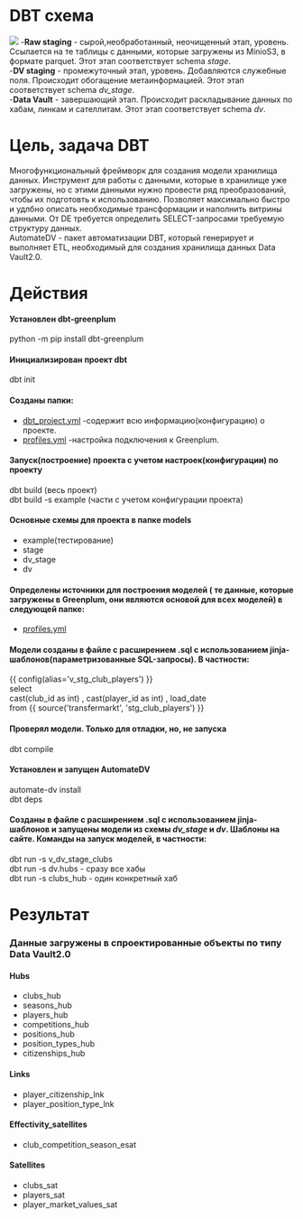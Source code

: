 # DBT схема
![](https://github.com/brrndalex/Data-Engineer-Projects/blob/main/%D0%97%D0%90%D0%93%D0%A0%D0%A3%D0%97%D0%9A%D0%90%20%D0%94%D0%90%D0%9D%D0%9D%D0%AB%D0%A5%20%D0%B8%D0%B7%20API%20%D0%B2%20DWH./DBT%20%D1%81%D1%85%D0%B5%D0%BC%D0%B0.drawio.png)
-**Raw staging** - сырой,необработанный, неочищенный этап, уровень. Ссылается на те таблицы с данными, которые загружены из MinioS3, в формате parquet. Этот этап соответствует schema *stage*.  
-**DV staging** - промежуточный этап, уровень. Добавляются служебные поля. Происходит обогащение метаинформацией. Этот этап соответствует schema *dv_stage*.    
-**Data Vault** - завершающий этап. Происходит раскладывание данных по хабам, линкам и сателлитам. Этот этап соответствует schema *dv*.  
# Цель, задача DBT
Многофункциональный фреймворк для создания модели хранилища данных. Инструмент для работы с данными, которые в хранилище уже загружены, но с этими данными нужно провести ряд преобразований, чтобы их подготовть к использованию. Позволяет максимально быстро и удлбно описать необходимые трансформации и наполнить витрины данными. От DE требуется определить SELECT-запросами требуемую структуру данных.    
АutomateDV - пакет автоматизации DBT, который генерирует и выполняет ETL, необходимый для создания хранилища данных Data Vault2.0.  
# Действия
#### Установлен dbt-greenplum    
python -m pip install dbt-greenplum  
#### Инициализирован проект dbt
dbt init  
#### Созданы папки: 
- [dbt_project.yml](https://github.com/brrndalex/Data-Engineer-Projects/blob/main/%D0%97%D0%90%D0%93%D0%A0%D0%A3%D0%97%D0%9A%D0%90%20%D0%94%D0%90%D0%9D%D0%9D%D0%AB%D0%A5%20%D0%B8%D0%B7%20API%20%D0%B2%20DWH./dbt_project.yml) -содержит всю информацию(конфигурацию) о проекте.
- [profiles.yml](https://github.com/brrndalex/Data-Engineer-Projects/blob/main/%D0%97%D0%90%D0%93%D0%A0%D0%A3%D0%97%D0%9A%D0%90%20%D0%94%D0%90%D0%9D%D0%9D%D0%AB%D0%A5%20%D0%B8%D0%B7%20API%20%D0%B2%20DWH./profiles.yml) -настройка подключения к Greenplum.
#### Запуск(построение) проекта с учетом настроек(конфигурации) по проекту    
dbt build (весь проект)    
dbt build -s example (части с учетом конфигурации проекта)
#### Основные схемы для проекта в папке models 
- example(тестирование)
- stage
-  dv_stage
-  dv
#### Определены источники для построения моделей ( те данные, которые загружены в Greenplum, они являются основой для всех моделей) в следующей папке:  
- [profiles.yml](https://github.com/brrndalex/Data-Engineer-Projects/blob/main/%D0%97%D0%90%D0%93%D0%A0%D0%A3%D0%97%D0%9A%D0%90%20%D0%94%D0%90%D0%9D%D0%9D%D0%AB%D0%A5%20%D0%B8%D0%B7%20API%20%D0%B2%20DWH./sources.yml)
#### Модели созданы в файле с расширением .sql  с использованием jinja-шаблонов(параметризованные SQL-запросы). В частности:
{{ config(alias='v_stg_club_players') }}  
select   
    cast(club_id as int)
    , cast(player_id as int)
    , load_date  
from {{ source('transfermarkt', 'stg_club_players') }}    
#### Проверял модели. Только для отладки, но, не запуска  
dbt compile    
#### Установлен и запущен АutomateDV  
automate-dv install  
dbt deps    
#### Созданы в файле с расширением .sql  с использованием jinja-шаблонов и запущены модели из схемы *dv_stage* и *dv*. Шаблоны на сайте. Команды на запуск моделей, в частности:  
 dbt run -s v_dv_stage_clubs     
 dbt run -s dv.hubs - сразу все хабы   
 dbt run -s clubs_hub - один конкретный хаб
# Результат 
### Данные загружены в спроектированные объекты по типу Data Vault2.0
#### Hubs  
- clubs_hub
- seasons_hub
- players_hub
- competitions_hub
- positions_hub
- position_types_hub
- citizenships_hub  
#### Links  
- player_citizenship_lnk
- player_position_type_lnk
#### Effectivity_satellites  
- club_competition_season_esat
#### Satellites
- clubs_sat
- players_sat
- player_market_values_sat
